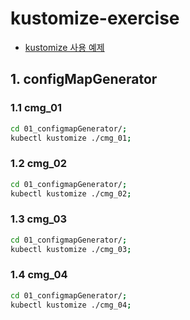 # kustomize-exercise

- [kustomize 사용 예제](https://kubernetes.io/ko/docs/tasks/manage-kubernetes-objects/kustomization/)

## 1. configMapGenerator

### 1.1 cmg_01

```sh
cd 01_configmapGenerator/;
kubectl kustomize ./cmg_01;
```

### 1.2 cmg_02

```sh
cd 01_configmapGenerator/;
kubectl kustomize ./cmg_02;
```

### 1.3 cmg_03

```sh
cd 01_configmapGenerator/;
kubectl kustomize ./cmg_03;
```

### 1.4 cmg_04

```sh
cd 01_configmapGenerator/;
kubectl kustomize ./cmg_04;
```
